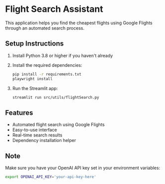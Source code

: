 # Flight Search Assistant

This application helps you find the cheapest flights using Google Flights through an automated search process.

## Setup Instructions

1. Install Python 3.8 or higher if you haven't already
2. Install the required dependencies:
   ```bash
   pip install -r requirements.txt
   playwright install
   ```

3. Run the Streamlit app:
   ```bash
   streamlit run src/utils/flightSearch.py
   ```

## Features

- Automated flight search using Google Flights
- Easy-to-use interface
- Real-time search results
- Dependency installation helper

## Note

Make sure you have your OpenAI API key set in your environment variables:
```bash
export OPENAI_API_KEY='your-api-key-here'
```